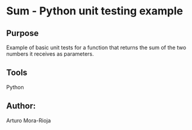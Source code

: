 # Sum - Python unit testing example

## Purpose
Example of basic unit tests for a function that returns the sum of the two numbers it receives as parameters.

## Tools
Python

## Author:
Arturo Mora-Rioja 